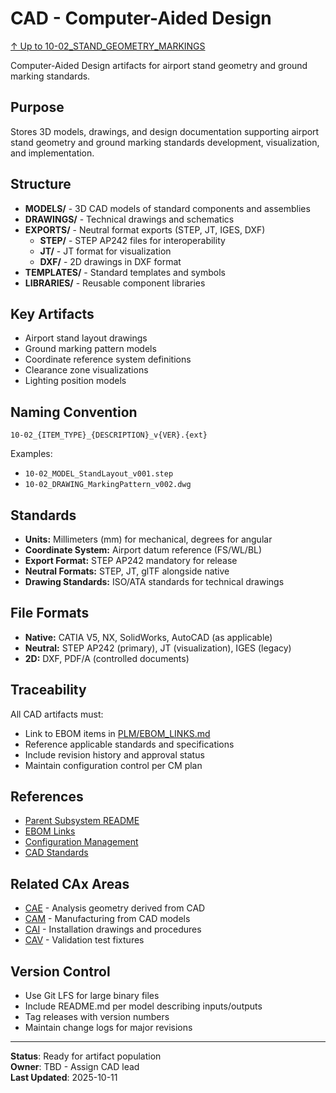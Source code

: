 # CAD - Computer-Aided Design

[↑ Up to 10-02_STAND_GEOMETRY_MARKINGS](../../../README.md)

Computer-Aided Design artifacts for airport stand geometry and ground marking standards.

## Purpose

Stores 3D models, drawings, and design documentation supporting airport stand geometry and ground marking standards development, visualization, and implementation.

## Structure

- **MODELS/** - 3D CAD models of standard components and assemblies
- **DRAWINGS/** - Technical drawings and schematics
- **EXPORTS/** - Neutral format exports (STEP, JT, IGES, DXF)
  - **STEP/** - STEP AP242 files for interoperability
  - **JT/** - JT format for visualization
  - **DXF/** - 2D drawings in DXF format
- **TEMPLATES/** - Standard templates and symbols
- **LIBRARIES/** - Reusable component libraries

## Key Artifacts

- Airport stand layout drawings
- Ground marking pattern models
- Coordinate reference system definitions
- Clearance zone visualizations
- Lighting position models

## Naming Convention

```
10-02_{ITEM_TYPE}_{DESCRIPTION}_v{VER}.{ext}
```

Examples:
- `10-02_MODEL_StandLayout_v001.step`
- `10-02_DRAWING_MarkingPattern_v002.dwg`

## Standards

- **Units:** Millimeters (mm) for mechanical, degrees for angular
- **Coordinate System:** Airport datum reference (FS/WL/BL)
- **Export Format:** STEP AP242 mandatory for release
- **Neutral Formats:** STEP, JT, glTF alongside native
- **Drawing Standards:** ISO/ATA standards for technical drawings

## File Formats

- **Native:** CATIA V5, NX, SolidWorks, AutoCAD (as applicable)
- **Neutral:** STEP AP242 (primary), JT (visualization), IGES (legacy)
- **2D:** DXF, PDF/A (controlled documents)

## Traceability

All CAD artifacts must:
- Link to EBOM items in [PLM/EBOM_LINKS.md](../EBOM_LINKS.md)
- Reference applicable standards and specifications
- Include revision history and approval status
- Maintain configuration control per CM plan

## References

- [Parent Subsystem README](../../../README.md)
- [EBOM Links](../EBOM_LINKS.md)
- [Configuration Management](../../../../../../../../../../../../../00-PROGRAM/CONFIG_MGMT/)
- [CAD Standards](../../../../../../../../../../../../../00-PROGRAM/STANDARDS/CAD/)

## Related CAx Areas

- [CAE](../CAE/) - Analysis geometry derived from CAD
- [CAM](../CAM/) - Manufacturing from CAD models
- [CAI](../CAI/) - Installation drawings and procedures
- [CAV](../CAV/) - Validation test fixtures

## Version Control

- Use Git LFS for large binary files
- Include README.md per model describing inputs/outputs
- Tag releases with version numbers
- Maintain change logs for major revisions

---

**Status**: Ready for artifact population  
**Owner**: TBD - Assign CAD lead  
**Last Updated**: 2025-10-11
